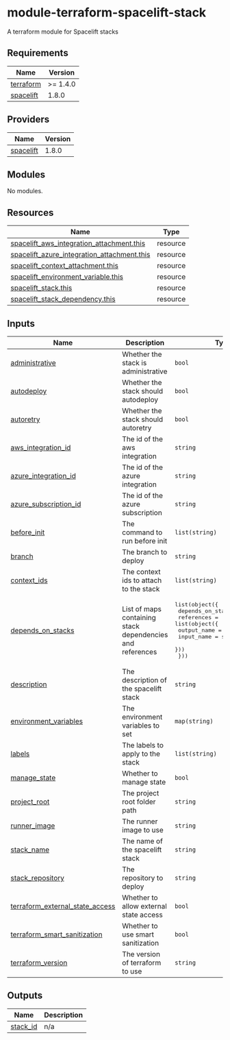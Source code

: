 # module-terraform-spacelift-stack
A terraform module for Spacelift stacks

<!-- BEGIN_TF_DOCS -->
## Requirements

| Name | Version |
|------|---------|
| <a name="requirement_terraform"></a> [terraform](#requirement\_terraform) | >= 1.4.0 |
| <a name="requirement_spacelift"></a> [spacelift](#requirement\_spacelift) | 1.8.0 |

## Providers

| Name | Version |
|------|---------|
| <a name="provider_spacelift"></a> [spacelift](#provider\_spacelift) | 1.8.0 |

## Modules

No modules.

## Resources

| Name | Type |
|------|------|
| [spacelift_aws_integration_attachment.this](https://registry.terraform.io/providers/spacelift-io/spacelift/1.8.0/docs/resources/aws_integration_attachment) | resource |
| [spacelift_azure_integration_attachment.this](https://registry.terraform.io/providers/spacelift-io/spacelift/1.8.0/docs/resources/azure_integration_attachment) | resource |
| [spacelift_context_attachment.this](https://registry.terraform.io/providers/spacelift-io/spacelift/1.8.0/docs/resources/context_attachment) | resource |
| [spacelift_environment_variable.this](https://registry.terraform.io/providers/spacelift-io/spacelift/1.8.0/docs/resources/environment_variable) | resource |
| [spacelift_stack.this](https://registry.terraform.io/providers/spacelift-io/spacelift/1.8.0/docs/resources/stack) | resource |
| [spacelift_stack_dependency.this](https://registry.terraform.io/providers/spacelift-io/spacelift/1.8.0/docs/resources/stack_dependency) | resource |

## Inputs

| Name | Description | Type | Default | Required |
|------|-------------|------|---------|:--------:|
| <a name="input_administrative"></a> [administrative](#input\_administrative) | Whether the stack is administrative | `bool` | `false` | no |
| <a name="input_autodeploy"></a> [autodeploy](#input\_autodeploy) | Whether the stack should autodeploy | `bool` | `false` | no |
| <a name="input_autoretry"></a> [autoretry](#input\_autoretry) | Whether the stack should autoretry | `bool` | `false` | no |
| <a name="input_aws_integration_id"></a> [aws\_integration\_id](#input\_aws\_integration\_id) | The id of the aws integration | `string` | `null` | no |
| <a name="input_azure_integration_id"></a> [azure\_integration\_id](#input\_azure\_integration\_id) | The id of the azure integration | `string` | `null` | no |
| <a name="input_azure_subscription_id"></a> [azure\_subscription\_id](#input\_azure\_subscription\_id) | The id of the azure subscription | `string` | `null` | no |
| <a name="input_before_init"></a> [before\_init](#input\_before\_init) | The command to run before init | `list(string)` | `[]` | no |
| <a name="input_branch"></a> [branch](#input\_branch) | The branch to deploy | `string` | `"main"` | no |
| <a name="input_context_ids"></a> [context\_ids](#input\_context\_ids) | The context ids to attach to the stack | `list(string)` | `[]` | no |
| <a name="input_depends_on_stacks"></a> [depends\_on\_stacks](#input\_depends\_on\_stacks) | List of maps containing stack dependencies and references | <pre>list(object({<br>    depends_on_stack_id = string<br>    references = list(object({<br>      output_name = string<br>      input_name  = string<br>    }))<br>  }))</pre> | `[]` | no |
| <a name="input_description"></a> [description](#input\_description) | The description of the spacelift stack | `string` | n/a | yes |
| <a name="input_environment_variables"></a> [environment\_variables](#input\_environment\_variables) | The environment variables to set | `map(string)` | `{}` | no |
| <a name="input_labels"></a> [labels](#input\_labels) | The labels to apply to the stack | `list(string)` | `[]` | no |
| <a name="input_manage_state"></a> [manage\_state](#input\_manage\_state) | Whether to manage state | `bool` | `true` | no |
| <a name="input_project_root"></a> [project\_root](#input\_project\_root) | The project root folder path | `string` | `null` | no |
| <a name="input_runner_image"></a> [runner\_image](#input\_runner\_image) | The runner image to use | `string` | `"ghcr.io/mervinhemaraju/spacelift-runner-image:prod"` | no |
| <a name="input_stack_name"></a> [stack\_name](#input\_stack\_name) | The name of the spacelift stack | `string` | `null` | no |
| <a name="input_stack_repository"></a> [stack\_repository](#input\_stack\_repository) | The repository to deploy | `string` | n/a | yes |
| <a name="input_terraform_external_state_access"></a> [terraform\_external\_state\_access](#input\_terraform\_external\_state\_access) | Whether to allow external state access | `bool` | `true` | no |
| <a name="input_terraform_smart_sanitization"></a> [terraform\_smart\_sanitization](#input\_terraform\_smart\_sanitization) | Whether to use smart sanitization | `bool` | `true` | no |
| <a name="input_terraform_version"></a> [terraform\_version](#input\_terraform\_version) | The version of terraform to use | `string` | `"1.4.0"` | no |

## Outputs

| Name | Description |
|------|-------------|
| <a name="output_stack_id"></a> [stack\_id](#output\_stack\_id) | n/a |
<!-- END_TF_DOCS -->
